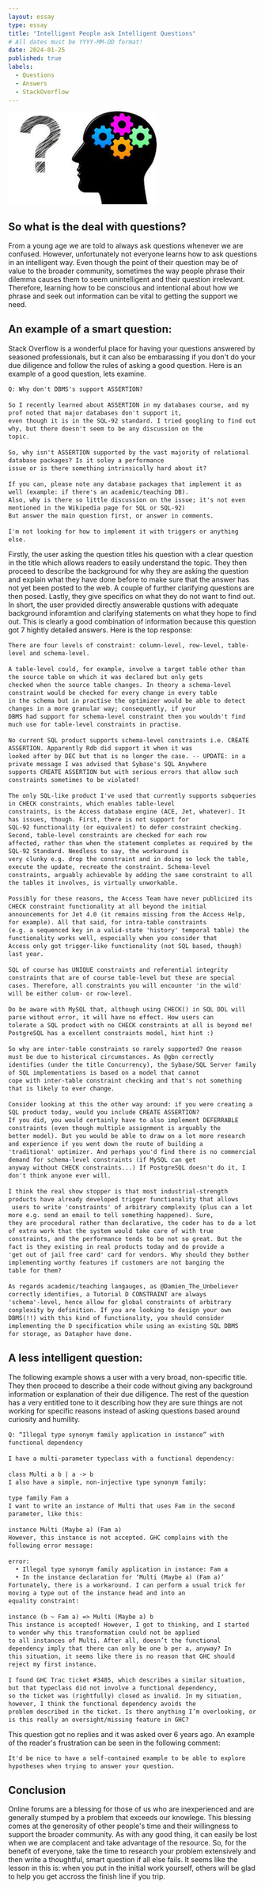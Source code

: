 ```yaml
---
layout: essay
type: essay
title: "Intelligent People ask Intelligent Questions"
# All dates must be YYYY-MM-DD format!
date: 2024-01-25
published: true
labels:
  - Questions
  - Answers
  - StackOverflow
---
```


<img width="300px" class="rounded float-start pe-4" src="../img/smart-questions/downloadSmart.jpg">

## So what is the deal with questions?

From a young age we are told to always ask questions whenever we are confused. However, unfortunately not everyone learns how to ask questions in an intelligent way. Even though the point of their question may be of value to the broader community, sometimes the way people phrase their dilemma causes them to seem unintelligent and their question irrelevant. Therefore, learning how to be conscious and intentional about how we phrase and seek out information can be vital to getting the support we need. 

## An example of a smart question:

Stack Overflow is a wonderful place for having your questions answered by seasoned professionals, but it can also be embarassing if you don't do your due diligence and follow the rules of asking a good question.
Here is an example of a good question, lets examine.

```
Q: Why don't DBMS's support ASSERTION?

So I recently learned about ASSERTION in my databases course, and my prof noted that major databases don't support it,
even though it is in the SQL-92 standard. I tried googling to find out why, but there doesn't seem to be any discussion on the
topic.

So, why isn't ASSERTION supported by the vast majority of relational database packages? Is it soley a performance
issue or is there something intrinsically hard about it?

If you can, please note any database packages that implement it as well (example: if there's an academic/teaching DB).
Also, why is there so little discussion on the issue; it's not even mentioned in the Wikipedia page for SQL or SQL-92)
But answer the main question first, or answer in comments.

I'm not looking for how to implement it with triggers or anything else.
```
Firstly, the user asking the question titles his question with a clear question in the title which allows readers to easily understand the topic. They then proceed to describe the background for why they are asking the question and explain what they have done before to make sure that the answer has not yet been posted to the web. A couple of further clarifying questions are then posed. Lastly, they give specifics on what they do not want to find out. In short, the user provided directly answerable qustions with adequate background inforamtion and clarifying statements on what they hope to find out. This is clearly a good combination of information because this question got 7 hightly detailed answers.
Here is the top response:

```
There are four levels of constraint: column-level, row-level, table-level and schema-level.

A table-level could, for example, involve a target table other than the source table on which it was declared but only gets
checked when the source table changes. In theory a schema-level constraint would be checked for every change in every table
in the schema but in practise the optimizer would be able to detect changes in a more granular way; consequently, if your
DBMS had support for schema-level constraint then you wouldn't find much use for table-level constraints in practise.

No current SQL product supports schema-level constraints i.e. CREATE ASSERTION. Apparently Rdb did support it when it was
looked after by DEC but that is no longer the case. -- UPDATE: in a private message I was advised that Sybase's SQL Anywhere
supports CREATE ASSERTION but with serious errors that allow such constraints sometimes to be violated!

The only SQL-like product I've used that currently supports subqueries in CHECK constraints, which enables table-level
constraints, is the Access database engine (ACE, Jet, whatever). It has issues, though. First, there is not support for
SQL-92 functionality (or equivalent) to defer constraint checking. Second, table-level constraints are checked for each row
affected, rather than when the statement completes as required by the SQL-92 Standard. Needless to say, the workaround is
very clunky e.g. drop the constraint and in doing so lock the table, execute the update, recreate the constraint. Schema-level
constraints, arguably achievable by adding the same constraint to all the tables it involves, is virtually unworkable.

Possibly for these reasons, the Access Team have never publicized its CHECK constraint functionality at all beyond the initial
announcements for Jet 4.0 (it remains missing from the Access Help, for example). All that said, for intra-table constraints
(e.g. a sequenced key in a valid-state 'history' temporal table) the functionality works well, especially when you consider that
Access only got trigger-like functionality (not SQL based, though) last year.

SQL of course has UNIQUE constraints and referential integrity constraints that are of course table-level but these are special
cases. Therefore, all constraints you will encounter 'in the wild' will be either colum- or row-level.

Do be aware with MySQL that, although using CHECK() in SQL DDL will parse without error, it will have no effect. How users can
tolerate a SQL product with no CHECK constraints at all is beyond me! PostgreSQL has a excellent constraints model, hint hint :)

So why are inter-table constraints so rarely supported? One reason must be due to historical circumstances. As @gbn correctly
identifies (under the title Concurrency), the Sybase/SQL Server family of SQL implementations is based on a model that cannot
cope with inter-table constraint checking and that's not something that is likely to ever change.

Consider looking at this the other way around: if you were creating a SQL product today, would you include CREATE ASSERTION?
If you did, you would certainly have to also implement DEFERRABLE constraints (even though multiple assignment is arguably the
better model). But you would be able to draw on a lot more research and experience if you went down the route of building a
'traditional' optimizer. And perhaps you'd find there is no commercial demand for schema-level constraints (if MySQL can get
anyway without CHECK constraints...) If PostgreSQL doesn't do it, I don't think anyone ever will.

I think the real show stopper is that most industrial-strength products have already developed trigger functionality that allows
 users to write 'constraints' of arbitrary complexity (plus can a lot more e.g. send an email to tell something happened). Sure,
they are procedural rather than declarative, the coder has to do a lot of extra work that the system would take care of with true
constraints, and the performance tends to be not so great. But the fact is they existing in real products today and do provide a
'get out of jail free card' card for vendors. Why should they bother implementing worthy features if customers are not banging the
table for them?

As regards academic/teaching langauges, as @Damien_The_Unbeliever correctly identifies, a Tutorial D CONSTRAINT are always
'schema'-level, hence allow for global constraints of arbitrary conplexity by definition. If you are looking to design your own
DBMS(!!) with this kind of functionality, you should consider implementing the D specification while using an existing SQL DBMS
for storage, as Dataphor have done.

```
 
## A less intelligent question:

The following example shows a user with a very broad, non-specific title. They then proceed to describe a their code without giving any background information or explanation of their due dilligence. The rest of the question has a very entitled tone to it describing how they are sure things are not working for specific reasons instead of asking questions based around curiosity and humility. 

```
Q: “Illegal type synonym family application in instance” with functional dependency

I have a multi-parameter typeclass with a functional dependency:

class Multi a b | a -> b
I also have a simple, non-injective type synonym family:

type family Fam a
I want to write an instance of Multi that uses Fam in the second parameter, like this:

instance Multi (Maybe a) (Fam a)
However, this instance is not accepted. GHC complains with the following error message:

error:
  • Illegal type synonym family application in instance: Fam a
  • In the instance declaration for ‘Multi (Maybe a) (Fam a)’
Fortunately, there is a workaround. I can perform a usual trick for moving a type out of the instance head and into an
equality constraint:

instance (b ~ Fam a) => Multi (Maybe a) b
This instance is accepted! However, I got to thinking, and I started to wonder why this transformation could not be applied
to all instances of Multi. After all, doesn’t the functional dependency imply that there can only be one b per a, anyway? In
this situation, it seems like there is no reason that GHC should reject my first instance.

I found GHC Trac ticket #3485, which describes a similar situation, but that typeclass did not involve a functional dependency,
so the ticket was (rightfully) closed as invalid. In my situation, however, I think the functional dependency avoids the
problem described in the ticket. Is there anything I’m overlooking, or is this really an oversight/missing feature in GHC?
```
This question got no replies and it was asked over 6 years ago. An example of the reader's frustration can be seen in the following comment: 

```
It'd be nice to have a self-contained example to be able to explore hypotheses when trying to answer your question.
```

## Conclusion

Online forums are a blessing for those of us who are inexperienced and are generally stumped by a problem that exceeds our knowlege. This blessing comes at the generosity of other people's time and their willingness to support the broader community. As with any good thing, it can easily be lost when we are complacent and take advantage of the resource. So, for the benefit of everyone, take the time to research your problem extensively and then write a thoughtful, smart question if all else fails. It seems like the lesson in this is: when you put in the initial work yourself, others will be glad to help you get accross the finish line if you trip. 
